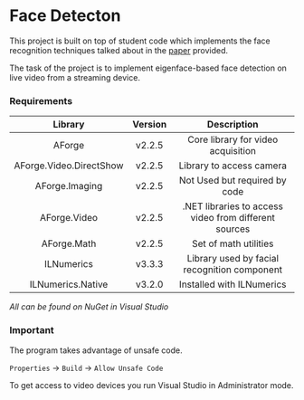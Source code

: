 # Face Detecton
This project is built on top of student code which implements the face recognition techniques talked about in the [paper](https://github.com/DimitryRakhlei/FaceDetection/blob/master/face%20recognition%20paper.pdf) provided.

The task of the project is to implement eigenface-based face detection on live video from a streaming device. 

### Requirements
|  Library | Version  | Description  |
|:---:|:---:|:---:|
|  AForge  |v2.2.5|Core library for video acquisition|
|  AForge.Video.DirectShow | v2.2.5 | Library to access camera |
| AForge.Imaging | v2.2.5 | Not Used but required by code  |
| AForge.Video | v2.2.5 | .NET libraries to access video from different sources |
| AForge.Math | v2.2.5 | Set of math utilities  |
| ILNumerics  | v3.3.3 | Library used by facial recognition component |
| ILNumerics.Native | v3.2.0  | Installed with ILNumerics |
*All can be found on NuGet in Visual Studio*  
### Important
The program takes advantage of unsafe code.

`Properties` -> `Build` -> `Allow Unsafe Code`

To get access to video devices you run Visual Studio in Administrator mode.
